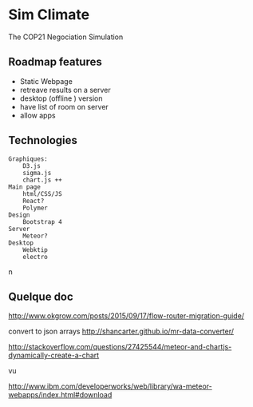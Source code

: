 # Sim Climate
The COP21 Negociation Simulation 

## Roadmap features
- Static Webpage
- retreave results on a server
- desktop (offline ) version
- have list of room on server
- allow apps

## Technologies
	Graphiques:
		D3.js
		sigma.js
		chart.js ++
	Main page
		html/CSS/JS
		React?
		Polymer
	Design
		Bootstrap 4
	Server
		Meteor?
	Desktop
		Webktip
		electro
n

## Quelque doc

http://www.okgrow.com/posts/2015/09/17/flow-router-migration-guide/

convert to json arrays
http://shancarter.github.io/mr-data-converter/


http://stackoverflow.com/questions/27425544/meteor-and-chartjs-dynamically-create-a-chart

vu


http://www.ibm.com/developerworks/web/library/wa-meteor-webapps/index.html#download